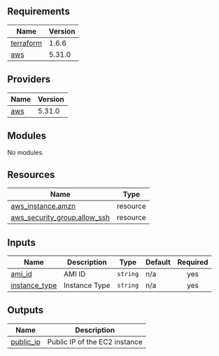 <!-- BEGIN_TF_DOCS -->
## Requirements

| Name | Version |
|------|---------|
| <a name="requirement_terraform"></a> [terraform](#requirement\_terraform) | 1.6.6 |
| <a name="requirement_aws"></a> [aws](#requirement\_aws) | 5.31.0 |

## Providers

| Name | Version |
|------|---------|
| <a name="provider_aws"></a> [aws](#provider\_aws) | 5.31.0 |

## Modules

No modules.

## Resources

| Name | Type |
|------|------|
| [aws_instance.amzn](https://registry.terraform.io/providers/hashicorp/aws/5.31.0/docs/resources/instance) | resource |
| [aws_security_group.allow_ssh](https://registry.terraform.io/providers/hashicorp/aws/5.31.0/docs/resources/security_group) | resource |

## Inputs

| Name | Description | Type | Default | Required |
|------|-------------|------|---------|:--------:|
| <a name="input_ami_id"></a> [ami\_id](#input\_ami\_id) | AMI ID | `string` | n/a | yes |
| <a name="input_instance_type"></a> [instance\_type](#input\_instance\_type) | Instance Type | `string` | n/a | yes |

## Outputs

| Name | Description |
|------|-------------|
| <a name="output_public_ip"></a> [public\_ip](#output\_public\_ip) | Public IP of the EC2 instance |
<!-- END_TF_DOCS -->